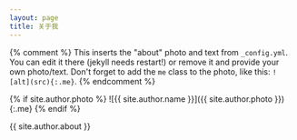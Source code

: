 ```yaml
---
layout: page
title: 关于我 
---
```


{% comment %}
  This inserts the "about" photo and text from `_config.yml`.
  You can edit it there (jekyll needs restart!) or remove it and provide your own photo/text.
  Don't forget to add the `me` class to the photo, like this: `![alt](src){:.me}`.
{% endcomment %}

{% if site.author.photo %}
  ![{{ site.author.name }}]({{ site.author.photo }}){:.me}
{% endif %}

{{ site.author.about }}

<!-- [write something about self] -->

<!-- *** -->

<!-- ## References -->

<!-- ### Design -->

<!-- * Based on [Hyde](http://hyde.getpoole.com/) by [`@mdo`](https://twitter.com/mdo). -->

<!-- ### Icons -->

<!-- * [Wreath](https://thenounproject.com/term/laurel-wreath/203146/) by [Nick Abrams](https://thenounproject.com/nabrams/) from the [Noun Project](https://thenounproject.com/). -->

<!-- [usr]: /how-to-find-a-short-username -->
